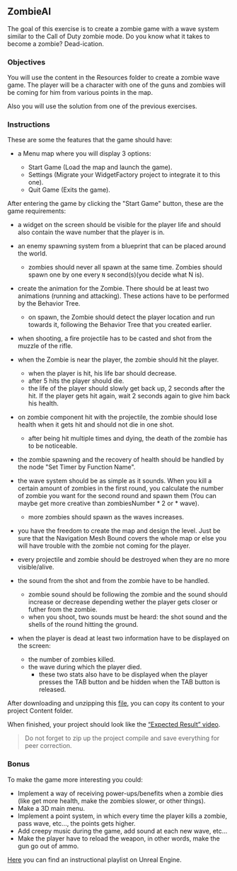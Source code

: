 ## ZombieAI

The goal of this exercise is to create a zombie game with a wave system similar to the Call of Duty zombie mode. Do you know what it takes to become a zombie? Dead-ication.

### Objectives

You will use the content in the Resources folder to create a zombie wave game. The player will be a character with one of the guns and zombies will be coming for him from various points in the map.

Also you will use the solution from one of the previous exercises.

### Instructions

These are some the features that the game should have:

- a Menu map where you will display 3 options:

  - Start Game (Load the map and launch the game).
  - Settings (Migrate your WidgetFactory project to integrate it to this one).
  - Quit Game (Exits the game).

After entering the game by clicking the "Start Game" button, these are the game requirements:

- a widget on the screen should be visible for the player life and should also contain the wave number that the player is in.

- an enemy spawning system from a blueprint that can be placed around the world.

  - zombies should never all spawn at the same time. Zombies should spawn one by one every `N` second(s)(you decide what N is).

- create the animation for the Zombie. There should be at least two animations (running and attacking). These actions have to be performed by the Behavior Tree.

  - on spawn, the Zombie should detect the player location and run towards it, following the Behavior Tree that you created earlier.

- when shooting, a fire projectile has to be casted and shot from the muzzle of the rifle.

- when the Zombie is near the player, the zombie should hit the player.
  - when the player is hit, his life bar should decrease.
  - after 5 hits the player should die.
  - the life of the player should slowly get back up, 2 seconds after the hit. If the player gets hit again, wait 2 seconds again to give him back his health.
- on zombie component hit with the projectile, the zombie should lose health when it gets hit and should not die in one shot.

  - after being hit multiple times and dying, the death of the zombie has to be noticeable.

- the zombie spawning and the recovery of health should be handled by the node "Set Timer by Function Name".

- the wave system should be as simple as it sounds. When you kill a certain amount of zombies in the first round, you calculate the number of zombie you want for the second round and spawn them (You can maybe get more creative than zombiesNumber \* 2 or \* wave).

  - more zombies should spawn as the waves increases.

- you have the freedom to create the map and design the level. Just be sure that the Navigation Mesh Bound covers the whole map or else you will have trouble with the zombie not coming for the player.

- every projectile and zombie should be destroyed when they are no more visible/alive.

- the sound from the shot and from the zombie have to be handled.

  - zombie sound should be following the zombie and the sound should increase or decrease depending wether the player gets closer or futher from the zombie.
  - when you shoot, two sounds must be heard: the shot sound and the shells of the round hitting the ground.

- when the player is dead at least two information have to be displayed on the screen:
  - the number of zombies killed.
  - the wave during which the player died.
    - these two stats also have to be displayed when the player presses the TAB button and be hidden when the TAB button is released.

After downloading and unzipping this [file](https://assets.01-edu.org/Unreal-Engine-Piscine/ZombieAI.zip), you can copy its content to your project Content folder.

When finished, your project should look like the [“Expected Result” video](https://youtu.be/d8MqIVuC88k).

> Do not forget to zip up the project compile and save everything for peer correction.

### Bonus

To make the game more interesting you could:

- Implement a way of receiving power-ups/benefits when a zombie dies (like get more health, make the zombies slower, or other things).
- Make a 3D main menu.
- Implement a point system, in which every time the player kills a zombie, pass wave, etc…, the points gets higher.
- Add creepy music during the game, add sound at each new wave, etc…
- Make the player have to reload the weapon, in other words, make the gun go out of ammo.

[Here](https://www.youtube.com/playlist?list=PLHyAJ_GrRtf9sxZqgfPVM06PrLk8_CWA-) you can find an instructional playlist on Unreal Engine.
